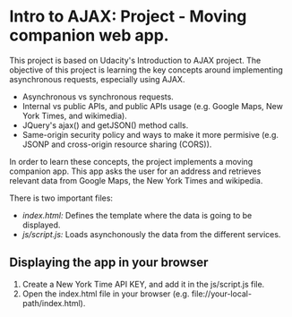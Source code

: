 # Intro to AJAX: Project - Moving companion web app.

This project is based on Udacity's Introduction to AJAX project. The objective
of this project is learning the key concepts around implementing asynchronous requests, especially using AJAX.

* Asynchronous vs synchronous requests.
* Internal vs public APIs, and public APIs usage (e.g. Google Maps, New York Times, and wikimedia).
* JQuery's ajax() and getJSON() method calls.
* Same-origin security policy and ways to make it more permisive (e.g. JSONP and cross-origin resource sharing (CORS)). 

In order to learn these concepts, the project implements a moving companion app. This app asks the user for an address and retrieves
relevant data from Google Maps, the New York Times and wikipedia.

There is two important files:

* *index.html:* Defines the template where the data is going to be displayed.
* *js/script.js:* Loads asynchonously the data from the different services.

## Displaying the app in your browser

1. Create a New York Time API KEY, and add it in the js/script.js file.
2. Open the index.html file in your browser (e.g. file://your-local-path/index.html).

